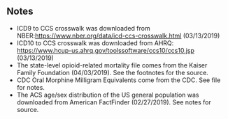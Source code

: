## Notes
- ICD9 to CCS crosswalk was downloaded from NBER:https://www.nber.org/data/icd-ccs-crosswalk.html (03/13/2019)
- ICD10 to CCS crosswalk was downloaded from AHRQ: https://www.hcup-us.ahrq.gov/toolssoftware/ccs10/ccs10.jsp (03/13/2019)
- The state-level opioid-related mortality file comes from the Kaiser Family Foundation (04/03/2019). See the footnotes for the source.
- CDC Oral Morphine Milligram Equivalents come from the CDC. See file for notes. 
- The ACS age/sex distribution of the US general population was downloaded from American FactFinder (02/27/2019). See notes for source. 